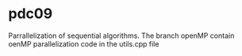 # pdc09
Parrallelization of sequential algorithms.
The branch openMP contain oenMP parallelization code
in the utils.cpp file

